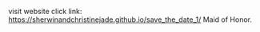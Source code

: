 visit website click link: https://sherwinandchristinejade.github.io/save_the_date_1/
Maid of Honor.
